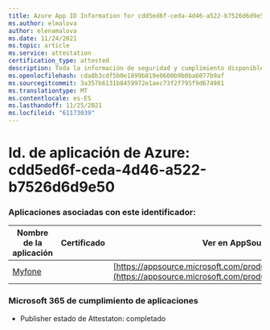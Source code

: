 ```yaml
---
title: Azure App ID Information for cdd5ed6f-ceda-4d46-a522-b7526d6d9e50
ms.author: elmalova
author: elenamalova
ms.date: 11/24/2021
ms.topic: article
ms.service: attestation
certification_type: attested
description: Toda la información de seguridad y cumplimiento disponible para cdd5ed6f-ceda-4d46-a522-b7526d6d9e50.
ms.openlocfilehash: cda8b3cdf5b0e1899b819e0600b9b0ba6077b9af
ms.sourcegitcommit: 3a357b6131b8459972e1aec73f2f795f9d674981
ms.translationtype: MT
ms.contentlocale: es-ES
ms.lasthandoff: 11/25/2021
ms.locfileid: "61173039"
---
```

# <a name="azure-app-id-cdd5ed6f-ceda-4d46-a522-b7526d6d9e50"></a>Id. de aplicación de Azure: cdd5ed6f-ceda-4d46-a522-b7526d6d9e50


### <a name="apps-associated-with-this-id"></a>Aplicaciones asociadas con este identificador:
| **Nombre de la aplicación** | **Certificado** | **Ver en AppSource** |
|--------------|---------------|-----------------------|
| [Myfone](https://docs.microsoft.com/microsoft-365-app-certification/forward/WA200000716) |  | [https://appsource.microsoft.com/product/office/WA200000716](https://appsource.microsoft.com/product/office/WA200000716) |

### <a name="microsoft-365-app-compliance-status"></a>Microsoft 365 de cumplimiento de aplicaciones
- Publisher estado de Attestaton: completado
